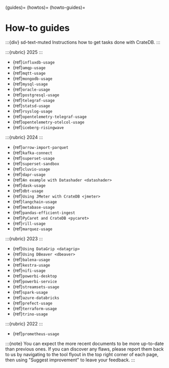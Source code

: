 (guides)=
(howtos)=
(howto-guides)=

# How-to guides

:::{div} sd-text-muted
Instructions how to get tasks done with CrateDB.
:::

:::{rubric} 2025
:::

- {ref}`influxdb-usage`
- {ref}`amqp-usage`
- {ref}`mqtt-usage`
- {ref}`mongodb-usage`
- {ref}`mysql-usage`
- {ref}`oracle-usage`
- {ref}`postgresql-usage`
- {ref}`telegraf-usage`
- {ref}`statsd-usage`
- {ref}`rsyslog-usage`
- {ref}`opentelemetry-telegraf-usage`
- {ref}`opentelemetry-otelcol-usage`
- {ref}`iceberg-risingwave`

:::{rubric} 2024
:::

- {ref}`arrow-import-parquet`
- {ref}`kafka-connect`
- {ref}`superset-usage`
- {ref}`superset-sandbox`
- {ref}`cluvio-usage`
- {ref}`dapr-usage`
- {ref}`An example with Datashader <datashader>`
- {ref}`dask-usage`
- {ref}`dbt-usage`
- {ref}`Using JMeter with CrateDB <jmeter>`
- {ref}`langchain-usage`
- {ref}`metabase-usage`
- {ref}`pandas-efficient-ingest`
- {ref}`PyCaret and CrateDB <pycaret>`
- {ref}`rill-usage`
- {ref}`marquez-usage`

:::{rubric} 2023
:::

- {ref}`Using DataGrip <datagrip>`
- {ref}`Using DBeaver <dbeaver>`
- {ref}`balena-usage`
- {ref}`kestra-usage`
- {ref}`nifi-usage`
- {ref}`powerbi-desktop`
- {ref}`powerbi-service`
- {ref}`streamsets-usage`
- {ref}`spark-usage`
- {ref}`azure-databricks`
- {ref}`prefect-usage`
- {ref}`terraform-usage`
- {ref}`trino-usage`

:::{rubric} 2022
:::

- {ref}`prometheus-usage`


:::{note}
You can expect the more recent documents to be more up-to-date than previous
ones. If you can discover any flaws, please report them back to us by
navigating to the tool flyout in the top right corner of each page,
then using "Suggest improvement" to leave your feedback.
:::
